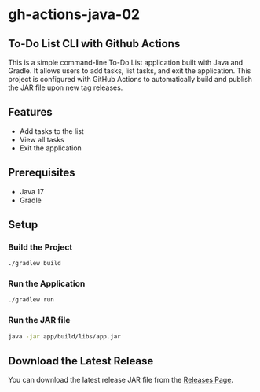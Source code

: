 # gh-actions-java-02

## To-Do List CLI with Github Actions

This is a simple command-line To-Do List application built with Java and Gradle. It allows users to add tasks, list tasks, and exit the application. This project is configured with GitHub Actions to automatically build and publish the JAR file upon new tag releases.

## Features

- Add tasks to the list
- View all tasks
- Exit the application

## Prerequisites

- Java 17
- Gradle

## Setup

### Build the Project

```sh
./gradlew build
```

### Run the Application

```sh
./gradlew run
```

### Run the JAR file

```sh
java -jar app/build/libs/app.jar
```

## Download the Latest Release

You can download the latest release JAR file from the [Releases Page](https://github.com/ranjithdb/gh-actions-java-02/releases/latest).
